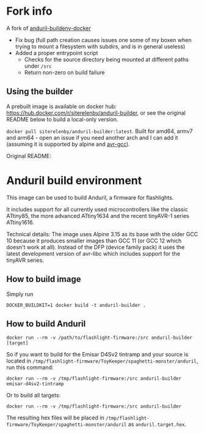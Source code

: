 # Fork info

A fork of [anduril-buildenv-docker](https://github.com/SiteRelEnby/anduril-buildenv-docker)

* Fix bug (full path creation causes issues one some of my boxen when trying to mount a filesystem with subdirs, and is in general useless)
* Added a proper entrypoint script
  * Checks for the source directory being mounted at different paths under `/src`
  * Return non-zero on build failure

## Using the builder

A prebuilt image is available on docker hub: https://hub.docker.com/r/siterelenby/anduril-builder, or see the original README below to build a local-only version.

`docker pull siterelenby/anduril-builder:latest`. Built for amd64, armv7 and arm64 - open an issue if you need another arch and I can add it (assuming it is supported by alpine and [avr-gcc](https://www.nongnu.org/avr-libc/user-manual/overview.html)).



Original README:

# Anduril build environment

This image can be used to build Anduril, a firmware for flashlights.

It includes support for all currently used microcontrollers like the classic ATtiny85, the more advanced ATtiny1634 and the recent tinyAVR-1 series ATtiny1616.

Technical details: The image uses Alpine 3.15 as its base with the older GCC 10 because it produces smaller images than GCC 11 (or GCC 12 which doesn't work at all). Instead of the DFP (device family pack) it uses the latest development version of avr-libc which includes support for the tinyAVR series.

## How to build image

Simply run

```
DOCKER_BUILDKIT=1 docker build -t anduril-builder .
```

## How to build Anduril

```
docker run --rm -v /path/to/flashlight-firmware:/src anduril-builder [target]
```

So if you want to build for the Emisar D4Sv2 tintramp and your source is located in `/tmp/flashlight-firmware/ToyKeeper/spaghetti-monster/anduril`, run this command:

```
docker run --rm -v /tmp/flashlight-firmware:/src anduril-builder emisar-d4sv2-tintramp
```

Or to build all targets:

```
docker run --rm -v /tmp/flashlight-firmware:/src anduril-builder
```

The resulting hex files will be placed in `/tmp/flashlight-firmware/ToyKeeper/spaghetti-monster/anduril` as `anduril.target.hex`.
